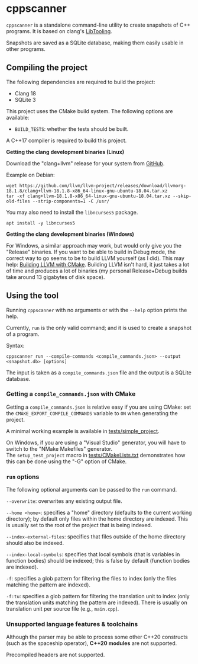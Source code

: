 
# cppscanner

`cppscanner` is a standalone command-line utility to create snapshots of C++ programs.
It is based on clang's [LibTooling](https://clang.llvm.org/docs/LibTooling.html).

Snapshots are saved as a SQLite database, making them easily usable in other programs.

## Compiling the project

The following dependencies are required to build the project:
- Clang 18
- SQLite 3

This project uses the CMake build system.
The following options are available:
- `BUILD_TESTS`: whether the tests should be built.

A C++17 compiler is required to build this project.

**Getting the clang development binaries (Linux)**

Download the "clang+llvm" release for your system from [GitHub](https://github.com/llvm/llvm-project/releases).

Example on Debian: 

```
wget https://github.com/llvm/llvm-project/releases/download/llvmorg-18.1.8/clang+llvm-18.1.8-x86_64-linux-gnu-ubuntu-18.04.tar.xz
tar -xf clang+llvm-18.1.8-x86_64-linux-gnu-ubuntu-18.04.tar.xz --skip-old-files --strip-components=1 -C /usr/
```

You may also need to install the `libncurses5` package.

```
apt install -y libncurses5
```

**Getting the clang development binaries (Windows)**

For Windows, a similar approach may work, but would only give you the "Release" binaries.
If you want to be able to build in Debug mode, the correct way to go seems to be to 
build LLVM yourself (as I did).
This may help: [Building LLVM with CMake](https://llvm.org/docs/CMake.html).
Building LLVM isn't hard, it just takes a lot of time and produces a lot of binaries
(my personal Release+Debug builds take around 13 gigabytes of disk space).

## Using the tool

Running `cppscanner` with no arguments or with the `--help` option prints the help.

Currently, `run` is the only valid command; and it is used to create a snapshot of
a program.

Syntax:
```
cppscanner run --compile-commands <compile_commands.json> --output <snapshot.db> [options]
```

The input is taken as a `compile_commands.json` file and the output is a SQLite database.

### Getting a `compile_commands.json` with CMake

Getting a `compile_commands.json` is relative easy if you are using CMake: set the 
`CMAKE_EXPORT_COMPILE_COMMANDS` variable to `ON` when generating the project.

A minimal working example is available in [tests/simple_project](tests/simple_project).

On Windows, if you are using a "Visual Studio" generator, you will have to switch
to the "NMake Makefiles" generator. <br/>
The `setup_test_project` macro in [tests/CMakeLists.txt](tests/CMakeLists.txt)
demonstrates how this can be done using the "-G" option of CMake.

### `run` options

The following optional arguments can be passed to the `run` command.

`--overwrite`: overwrites any existing output file.

`--home <home>`: specifies a "home" directory (defaults to the current working directory); 
by default only files within the home directory are indexed. 
This is usually set to the root of the project that is being indexed.

`--index-external-files`: specifies that files outside of the home directory should
also be indexed.

`--index-local-symbols`: specifies that local symbols (that is variables in function
bodies) should be indexed; this is false by default (function bodies are indexed).

`-f`: specifies a glob pattern for filtering the files to index (only the files
matching the pattern are indexed).

`-f:tu`: specifies a glob pattern for filtering the translation unit to index
(only the translation units matching the pattern are indexed).
There is usually on translation unit per source file (e.g., `main.cpp`).

### Unsupported language features & toolchains

Although the parser may be able to process some other C++20 constructs (such as
the spaceship operator), **C++20 modules** are not supported.

Precompiled headers are not supported.
